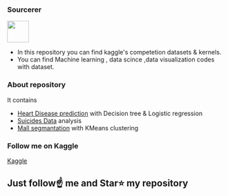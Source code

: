 ### Sourcerer
<a href="https://sourcerer.io/spidy20"><img src="https://avatars2.githubusercontent.com/u/42056100?v=4" height="50px" width="50px" alt=""/></a>

- In this repository you can find kaggle's competetion datasets & kernels.
- You can find Machine learning , data scince ,data visualization codes with dataset.

### About repository 
It contains
- [Heart Disease prediction](https://github.com/Spidy20/Kaggle_Kernels/tree/master/Heart%20Disease) with Decision tree & Logistic regression
- [Suicides Data](https://github.com/Spidy20/Kaggle_Kernels/tree/master/Suicide%20analysis) analysis 
- [Mall segmantation](https://github.com/Spidy20/Kaggle_Kernels/tree/master/Mall%20Segmantation(Clustering)) with KMeans clustering

### Follow me on Kaggle

[Kaggle](https://www.kaggle.com/spidy20)


## Just follow☝️ me and Star⭐ my repository 
